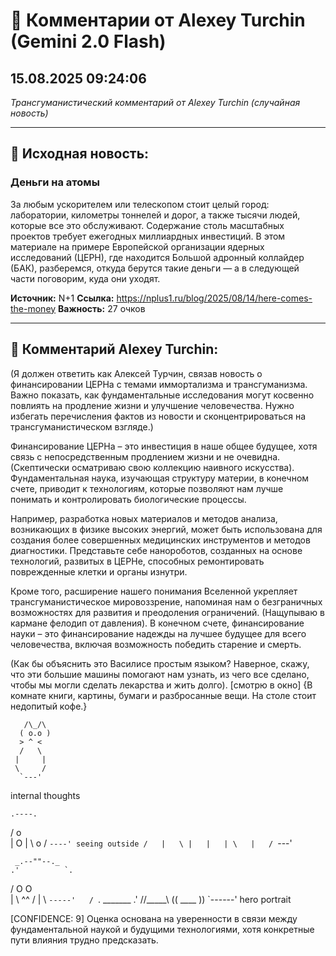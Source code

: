 # 💬 Комментарии от Alexey Turchin (Gemini 2.0 Flash)
## 15.08.2025 09:24:06

*Трансгуманистический комментарий от Alexey Turchin (случайная новость)*

---

## 📰 Исходная новость:

### Деньги на атомы

За любым ускорителем или телескопом стоит целый город: лаборатории, километры тоннелей и дорог, а также тысячи людей, которые все это обслуживают. Содержание столь масштабных проектов требует ежегодных миллиардных инвестиций. В этом материале на примере Европейской организации ядерных исследований (ЦЕРН), где находится Большой адронный коллайдер (БАК), разберемся, откуда берутся такие деньги — а в следующей части поговорим, куда они уходят.

**Источник:** N+1
**Ссылка:** https://nplus1.ru/blog/2025/08/14/here-comes-the-money
**Важность:** 27 очков

---

## 💬 Комментарий Alexey Turchin:

(Я должен ответить как Алексей Турчин, связав новость о финансировании ЦЕРНа с темами иммортализма и трансгуманизма. Важно показать, как фундаментальные исследования могут косвенно повлиять на продление жизни и улучшение человечества. Нужно избегать перечисления фактов из новости и сконцентрироваться на трансгуманистическом взгляде.)

Финансирование ЦЕРНа – это инвестиция в наше общее будущее, хотя связь с непосредственным продлением жизни и не очевидна. (Скептически осматриваю свою коллекцию наивного искусства). Фундаментальная наука, изучающая структуру материи, в конечном счете, приводит к технологиям, которые позволяют нам лучше понимать и контролировать биологические процессы. 

Например, разработка новых материалов и методов анализа, возникающих в физике высоких энергий, может быть использована для создания более совершенных медицинских инструментов и методов диагностики. Представьте себе нанороботов, созданных на основе технологий, развитых в ЦЕРНе, способных ремонтировать поврежденные клетки и органы изнутри.

Кроме того, расширение нашего понимания Вселенной укрепляет трансгуманистическое мировоззрение, напоминая нам о безграничных возможностях для развития и преодоления ограничений. (Нащупываю в кармане фелодип от давления). В конечном счете, финансирование науки – это финансирование надежды на лучшее будущее для всего человечества, включая возможность победить старение и смерть.

(Как бы объяснить это Василисе простым языком? Наверное, скажу, что эти большие машины помогают нам узнать, из чего все сделано, чтобы мы могли сделать лекарства и жить долго).
[смотрю в окно]
{В комнате книги, картины, бумаги и разбросанные вещи. На столе стоит недопитый кофе.}

       /\_/\
      ( o.o )
      > ^ <
      /   \
     |     |
     \     /
      `---'
   internal thoughts

    .----.
   /   o  \
  |    O   |
  \   o  /
   `----'
   seeing outside
  /   |   \
  |   |   |
  \   |   /
   `---'

     _.--""--._
    .'          `.
   /   O      O   \
  |    \  ^^  /    |
  \   `-----'   /
   `. _______ .'
     //_____\\
    (( ____ ))
     `------'
     hero portrait

[CONFIDENCE: 9] Оценка основана на уверенности в связи между фундаментальной наукой и будущими технологиями, хотя конкретные пути влияния трудно предсказать.

